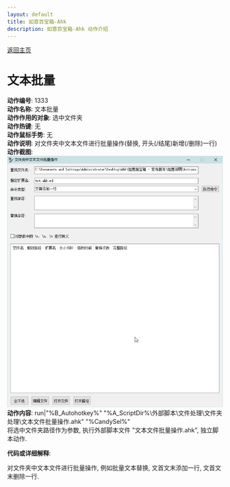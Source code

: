 ```yaml
---
layout: default
title: 如意百宝箱-Ahk
description: 如意百宝箱-Ahk 动作介绍
---
```


[返回主页](../index.md)

# [](#header-2) 文本批量

**动作编号**: 1333  
**动作名称**: 文本批量  
**动作作用的对象**: 选中文件夹  
**动作热键**: 无  
**动作鼠标手势**: 无  
**动作说明**: 对文件夹中文本文件进行批量操作(替换, 开头(/结尾)新增(/删除)一行)  
**动作截图**:  
  ![文本批量](img1/1333.png)  
**动作内容**: run|"%B_Autohotkey%" "%A_ScriptDir%\外部脚本\文件处理\文件夹处理\文本文件批量操作.ahk" "%CandySel%"  
将选中文件夹路径作为参数, 执行外部脚本文件 "文本文件批量操作.ahk", 独立脚本动作.   

**代码或详细解释**:  

对文件夹中文本文件进行批量操作, 例如批量文本替换, 文首文末添加一行, 文首文末删除一行.  
